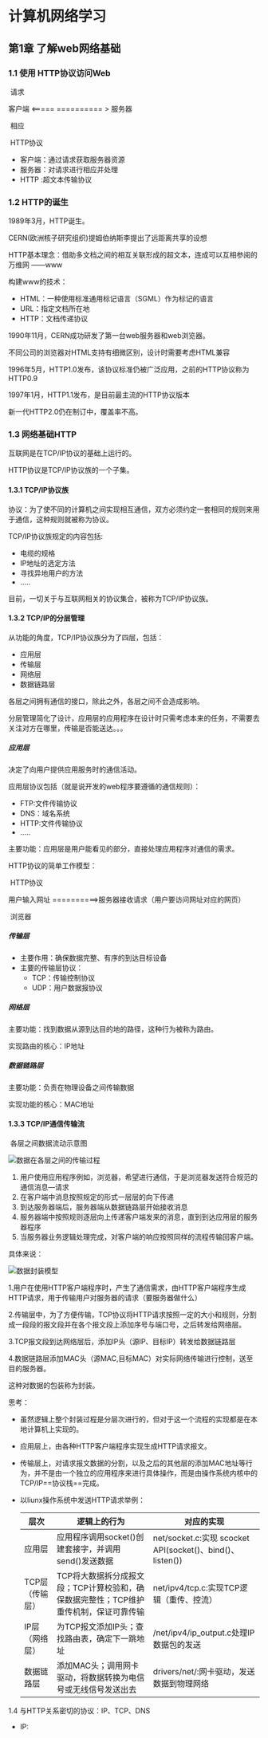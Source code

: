 # 计算机网络学习

## 第1章 了解web网络基础

### 1.1 使用 HTTP协议访问Web

​                              请求

客户端      \<\=\=\=\=\= \=\=\=\=\=\=\=\=\=\=  >     服务器

​			      相应

​			HTTP协议

- 客户端：通过请求获取服务器资源
- 服务器：对请求进行相应并处理
- HTTP :超文本传输协议

### 1.2 HTTP的诞生

1989年3月，HTTP诞生。

CERN(欧洲核子研究组织)提姆伯纳斯李提出了远距离共享的设想

HTTP基本理念：借助多文档之间的相互关联形成的超文本，连成可以互相参阅的万维网 ——www

构建www的技术：

- HTML：一种使用标准通用标记语言（SGML）作为标记的语言
- URL：指定文档所在地
- HTTP：文档传递协议

1990年11月，CERN成功研发了第一台web服务器和web浏览器。

不同公司的浏览器对HTML支持有细微区别，设计时需要考虑HTML兼容

1996年5月，HTTP1.0发布，该协议标准仍被广泛应用，之前的HTTP协议称为HTTP0.9

1997年1月，HTTP1.1发布，是目前最主流的HTTP协议版本

新一代HTTP2.0仍在制订中，覆盖率不高。

### 1.3 网络基础HTTP

互联网是在TCP/IP协议的基础上运行的。

HTTP协议是TCP/IP协议族的一个子集。

#### 1.3.1 TCP/IP协议族

协议：为了使不同的计算机之间实现相互通信，双方必须约定一套相同的规则来用于通信，这种规则就被称为协议。

TCP/IP协议族规定的内容包括:

- 电缆的规格
- IP地址的选定方法
- 寻找异地用户的方法
- …..

目前，一切关于与互联网相关的协议集合，被称为TCP/IP协议族。

#### 1.3.2 TCP/IP的分层管理

从功能的角度，TCP/IP协议族分为了四层，包括：

- 应用层
- 传输层
- 网络层
- 数据链路层

各层之间拥有通信的接口，除此之外，各层之间不会造成影响。

分层管理简化了设计，应用层的应用程序在设计时只需考虑本来的任务，不需要去关注对方在哪里，传输是否能送达。。。

##### 应用层

决定了向用户提供应用服务时的通信活动。

应用层协议包括（就是说开发的web程序要遵循的通信规则）：

- FTP:文件传输协议
- DNS：域名系统
- HTTP:文件传输协议
- …..

主要功能：应用层是用户能看见的部分，直接处理应用程序对通信的需求。

HTTP协议的简单工作模型：

​                                 HTTP协议

 用户输入网址   \=\=\=\=\=\=\=\=\=\=>服务器接收请求（用户要访问网址对应的网页）

​          浏览器



##### 传输层

- 主要作用：确保数据完整、有序的到达目标设备
- 主要的传输层协议：
	- TCP：传输控制协议
	- UDP：用户数据报协议

##### 网络层

主要功能：找到数据从源到达目的地的路径，这种行为被称为路由。

实现路由的核心：IP地址

##### 数据链路层

主要功能：负责在物理设备之间传输数据

实现功能的核心：MAC地址

#### 1.3.3 TCP/IP通信传输流

​                                                                       各层之间数据流动示意图

![数据在各层之间的传输过程](截图/数据在各层之间的传输过程.png)

1.  用户使用应用程序例如，浏览器，希望进行通信，于是浏览器发送符合规范的通信消息—请求
2. 在客户端中消息按照规定的形式一层层的向下传递
3. 到达服务器端后，服务器端从数据链路层开始接收消息
4. 服务器端中按照规则逐层向上传递客户端发来的消息，直到到达应用层的服务器程序
5. 当服务器业务逻辑处理完成，对客户端的响应按照同样的流程传输回客户端。

具体来说：

![数据封装模型](截图/数据封装模型.png)

1.用户在使用HTTP客户端程序时，产生了通信需求，由HTTP客户端程序生成HTTP请求，用于传输用户对服务器的请求（要服务器做什么）

2.传输层中，为了方便传输，TCP协议将HTTP请求按照一定的大小和规则，分割成一段段的报文段并在各个报文段上添加序号与端口号，之后转发给网络层。

3.TCP报文段到达网络层后，添加IP头（源IP、目标IP）转发给数据链路层

4.数据链路层添加MAC头（源MAC,目标MAC）对实际网络传输进行控制，送至目的服务器。

这种对数据的包装称为封装。



思考：

- 虽然逻辑上整个封装过程是分层次进行的，但对于这一个流程的实现都是在本地计算机上实现的。

- 应用层上，由各种HTTP客户端程序实现生成HTTP请求报文。

- 传输层上，对请求报文数据的分割，以及之后的其他层的添加MAC地址等行为，并不是由一个独立的应用程序来进行具体操作，而是由操作系统内核中的TCP/IP==协议栈==完成。

- 以liunx操作系统中发送HTTP请求举例：

	| 层次            | 逻辑上的行为                                                 | 对应的实现                                                |
	| --------------- | ------------------------------------------------------------ | --------------------------------------------------------- |
	| 应用层          | 应用程序调用socket()创建套接字，并调用send()发送数据         | net/socket.c:实现 scocket API(socket()、bind()、listen()) |
	| TCP层（传输层） | TCP将大数据拆分成报文段；TCP计算校验和，确保数据完整性；TCP维护重传机制，保证可靠传输 | net/ipv4/tcp.c:实现TCP逻辑（重传、控流）                  |
	| IP层（网络层）  | 为TCP报文添加IP头；查找路由表，确定下一跳地址                | /net/ipv4/ip_output.c处理IP数据包的发送                   |
	| 数据链路层      | 添加MAC头；调用网卡驱动，将数据转换为电信号或无线信号发送出去 | drivers/net/:网卡驱动，发送数据到物理网络                 |

1.4 与HTTP关系密切的协议：IP、TCP、DNS

- IP: